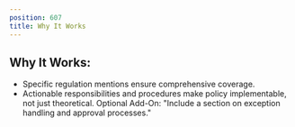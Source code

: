 ```yaml
---
position: 607
title: Why It Works
---
```


## Why It Works:

- Specific regulation mentions ensure comprehensive coverage.
- Actionable responsibilities and procedures make policy implementable, not just theoretical.
Optional Add-On: "Include a section on exception handling and approval processes."